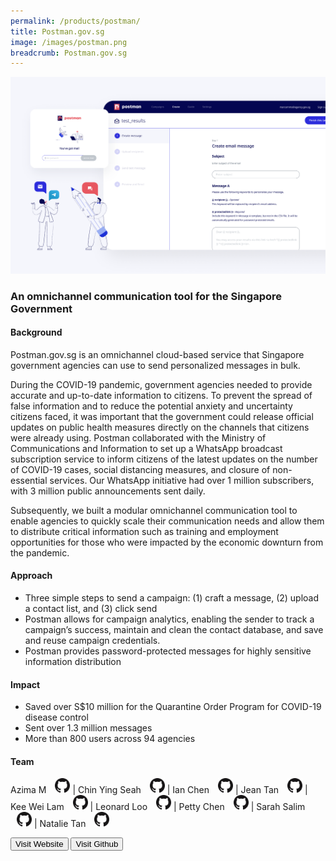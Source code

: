```yaml
---
permalink: /products/postman/
title: Postman.gov.sg
image: /images/postman.png
breadcrumb: Postman.gov.sg
---
```

![github](/images/postman.png)

### An omnichannel communication tool for the Singapore Government

#### Background 

Postman.gov.sg is an omnichannel cloud-based service that Singapore government agencies can use to send personalized messages in bulk.

During the COVID-19 pandemic, government agencies needed to provide accurate and up-to-date information to citizens. To prevent the spread of false information and to reduce the potential anxiety and uncertainty citizens faced, it was important that the government could release official updates on public health measures directly on the channels that citizens were already using. Postman collaborated with the Ministry of Communications and Information to set up a WhatsApp broadcast subscription service to inform citizens of the latest updates on the number of COVID-19 cases, social distancing measures, and closure of non-essential services. Our WhatsApp initiative had over 1 million subscribers, with 3 million public announcements sent daily.

Subsequently, we built a modular omnichannel communication tool to enable agencies to quickly scale their communication needs and allow them to distribute critical information such as training and employment opportunities for those who were impacted by the economic downturn from the pandemic. 


#### Approach

* Three simple steps to send a campaign: (1) craft a message, (2) upload a contact list, and (3) click send
* Postman allows for campaign analytics, enabling the sender to track a campaign’s success, maintain and clean the contact database, and save and reuse campaign credentials.
* Postman provides password-protected messages for highly sensitive information distribution


#### Impact

* Saved over S$10 million for the Quarantine Order Program for COVID-19 disease control
* Sent over 1.3 million messages
* More than 800 users across 94 agencies


#### Team

Azima M <a href="https://github.com/miazima" style="display: inline-block; width: 24px; height: 24px; margin-bottom: -5px; margin-left: 10px;">
    <img border="0" alt="Github account" src="/images/Github-Mark-32px.png">
</a> | Chin Ying Seah <a href="https://github.com/chinying" style="display: inline-block; width: 24px; height: 24px; margin-bottom: -5px; margin-left: 10px;">
    <img border="0" alt="Github account" src="/images/Github-Mark-32px.png">
</a> | Ian Chen <a href="https://github.com/pregnantboy" style="display: inline-block; width: 24px; height: 24px; margin-bottom: -5px; margin-left: 10px;">
    <img border="0" alt="Github account" src="/images/Github-Mark-32px.png">
</a> | Jean Tan <a href="https://github.com/jeantanzj" style="display: inline-block; width: 24px; height: 24px; margin-bottom: -5px; margin-left: 10px;">
    <img border="0" alt="Github account" src="/images/Github-Mark-32px.png">
</a> | Kee Wei Lam <a href="https://github.com/amkeewei" style="display: inline-block; width: 24px; height: 24px; margin-bottom: -5px; margin-left: 10px;">
    <img border="0" alt="Github account" src="/images/Github-Mark-32px.png">
</a> | Leonard Loo <a href="https://github.com/leonardloo" style="display: inline-block; width: 24px; height: 24px; margin-bottom: -5px; margin-left: 10px;">
    <img border="0" alt="Github account" src="/images/Github-Mark-32px.png">
</a> | Petty Chen <a href="https://github.com/pettypychen" style="display: inline-block; width: 24px; height: 24px; margin-bottom: -5px; margin-left: 10px;">
    <img border="0" alt="Github account" src="/images/Github-Mark-32px.png">
</a> | Sarah Salim <a href="https://github.com/sarahsalim" style="display: inline-block; width: 24px; height: 24px; margin-bottom: -5px; margin-left: 10px;">
    <img border="0" alt="Github account" src="/images/Github-Mark-32px.png">
</a> | Natalie Tan <a href="https://github.com/NatMaeTan" style="display: inline-block; width: 24px; height: 24px; margin-bottom: -5px; margin-left: 10px;">
    <img border="0" alt="Github account" src="/images/Github-Mark-32px.png">
</a>


<a href="https://postman.gov.sg" target="_blank">
    <button class="bp-button is-secondary is-medium has-text-white is-uppercase search-button">
        Visit Website
	</button></a> 

<a href="https://github.com/opengovsg/postmangovsg/" target="_blank">
    <button class="bp-button is-secondary is-medium has-text-white is-uppercase search-button">
        Visit Github
    </button></a>